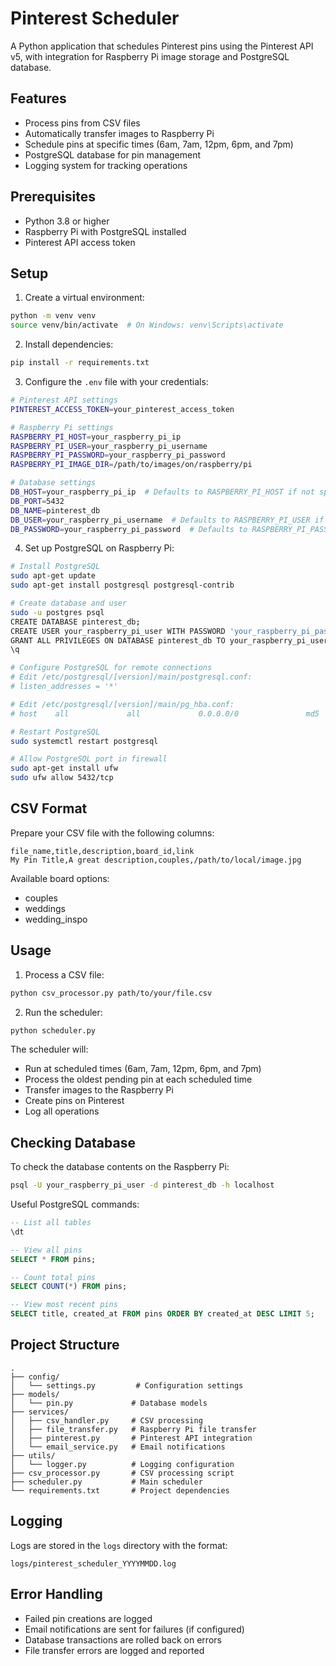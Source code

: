 # Pinterest Scheduler

A Python application that schedules Pinterest pins using the Pinterest API v5, with integration for Raspberry Pi image storage and PostgreSQL database.

## Features

- Process pins from CSV files
- Automatically transfer images to Raspberry Pi
- Schedule pins at specific times (6am, 7am, 12pm, 6pm, and 7pm)
- PostgreSQL database for pin management
- Logging system for tracking operations

## Prerequisites

- Python 3.8 or higher
- Raspberry Pi with PostgreSQL installed
- Pinterest API access token

## Setup

1. Create a virtual environment:
```bash
python -m venv venv
source venv/bin/activate  # On Windows: venv\Scripts\activate
```

2. Install dependencies:
```bash
pip install -r requirements.txt
```

3. Configure the `.env` file with your credentials:
```bash
# Pinterest API settings
PINTEREST_ACCESS_TOKEN=your_pinterest_access_token

# Raspberry Pi settings
RASPBERRY_PI_HOST=your_raspberry_pi_ip
RASPBERRY_PI_USER=your_raspberry_pi_username
RASPBERRY_PI_PASSWORD=your_raspberry_pi_password
RASPBERRY_PI_IMAGE_DIR=/path/to/images/on/raspberry/pi

# Database settings
DB_HOST=your_raspberry_pi_ip  # Defaults to RASPBERRY_PI_HOST if not specified
DB_PORT=5432
DB_NAME=pinterest_db
DB_USER=your_raspberry_pi_username  # Defaults to RASPBERRY_PI_USER if not specified
DB_PASSWORD=your_raspberry_pi_password  # Defaults to RASPBERRY_PI_PASSWORD if not specified
```

4. Set up PostgreSQL on Raspberry Pi:
```bash
# Install PostgreSQL
sudo apt-get update
sudo apt-get install postgresql postgresql-contrib

# Create database and user
sudo -u postgres psql
CREATE DATABASE pinterest_db;
CREATE USER your_raspberry_pi_user WITH PASSWORD 'your_raspberry_pi_password';
GRANT ALL PRIVILEGES ON DATABASE pinterest_db TO your_raspberry_pi_user;
\q

# Configure PostgreSQL for remote connections
# Edit /etc/postgresql/[version]/main/postgresql.conf:
# listen_addresses = '*'

# Edit /etc/postgresql/[version]/main/pg_hba.conf:
# host    all             all             0.0.0.0/0               md5

# Restart PostgreSQL
sudo systemctl restart postgresql

# Allow PostgreSQL port in firewall
sudo apt-get install ufw
sudo ufw allow 5432/tcp
```

## CSV Format

Prepare your CSV file with the following columns:
```csv
file_name,title,description,board_id,link
My Pin Title,A great description,couples,/path/to/local/image.jpg
```

Available board options:
- couples
- weddings
- wedding_inspo

## Usage

1. Process a CSV file:
```bash
python csv_processor.py path/to/your/file.csv
```

2. Run the scheduler:
```bash
python scheduler.py
```

The scheduler will:
- Run at scheduled times (6am, 7am, 12pm, 6pm, and 7pm)
- Process the oldest pending pin at each scheduled time
- Transfer images to the Raspberry Pi
- Create pins on Pinterest
- Log all operations

## Checking Database

To check the database contents on the Raspberry Pi:
```bash
psql -U your_raspberry_pi_user -d pinterest_db -h localhost
```

Useful PostgreSQL commands:
```sql
-- List all tables
\dt

-- View all pins
SELECT * FROM pins;

-- Count total pins
SELECT COUNT(*) FROM pins;

-- View most recent pins
SELECT title, created_at FROM pins ORDER BY created_at DESC LIMIT 5;
```

## Project Structure

```
.
├── config/
│   └── settings.py         # Configuration settings
├── models/
│   └── pin.py             # Database models
├── services/
│   ├── csv_handler.py     # CSV processing
│   ├── file_transfer.py   # Raspberry Pi file transfer
│   ├── pinterest.py       # Pinterest API integration
│   └── email_service.py   # Email notifications
├── utils/
│   └── logger.py          # Logging configuration
├── csv_processor.py       # CSV processing script
├── scheduler.py           # Main scheduler
└── requirements.txt       # Project dependencies
```

## Logging

Logs are stored in the `logs` directory with the format:
```
logs/pinterest_scheduler_YYYYMMDD.log
```

## Error Handling

- Failed pin creations are logged
- Email notifications are sent for failures (if configured)
- Database transactions are rolled back on errors
- File transfer errors are logged and reported